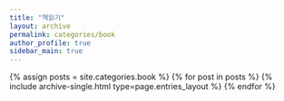 ```yaml
---
title: "책읽기"
layout: archive
permalink: categories/book
author_profile: true
sidebar_main: true
---
```



{% assign posts = site.categories.book %}
{% for post in posts %} {% include archive-single.html type=page.entries_layout %} {% endfor %}